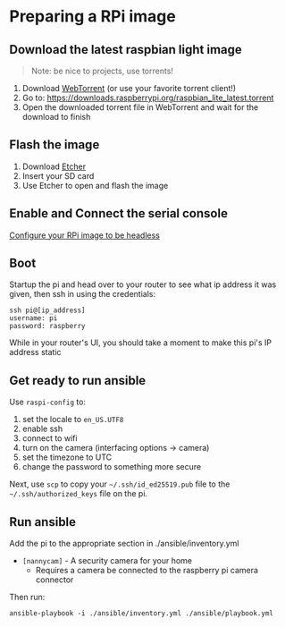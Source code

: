 # Preparing a RPi image

## Download the latest raspbian light image

> Note: be nice to projects, use torrents!

1. Download [WebTorrent](https://webtorrent.io/) (or use your favorite torrent client!)
2. Go to: https://downloads.raspberrypi.org/raspbian_lite_latest.torrent
3. Open the downloaded torrent file in WebTorrent and wait for the download to finish

## Flash the image

1. Download [Etcher](https://www.balena.io/etcher/)
2. Insert your SD card
3. Use Etcher to open and flash the image

## Enable and Connect the serial console

[Configure your RPi image to be headless](https://www.raspberrypi.org/documentation/configuration/wireless/headless.md)

## Boot

Startup the pi and head over to your router to see what ip address it was given, then ssh in using the credentials:

```
ssh pi@[ip_address]
username: pi
password: raspberry
```

While in your router's UI, you should take a moment to make this pi's IP address static

## Get ready to run ansible

Use `raspi-config` to:

1. set the locale to `en_US.UTF8`
2. enable ssh
3. connect to wifi
4. turn on the camera (interfacing options -> camera)
5. set the timezone to UTC
6. change the password to something more secure

Next, use `scp` to copy your `~/.ssh/id_ed25519.pub` file to the `~/.ssh/authorized_keys` file on the pi.

## Run ansible

Add the pi to the appropriate section in ./ansible/inventory.yml

* `[nannycam]` - A security camera for your home
  * Requires a camera be connected to the raspberry pi camera connector

Then run:

```
ansible-playbook -i ./ansible/inventory.yml ./ansible/playbook.yml
```
